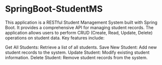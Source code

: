 # SpringBoot-StudentMS

This application is a RESTful Student Management System built with Spring Boot. It provides a comprehensive API for managing student records. The application allows users to perform CRUD (Create, Read, Update, Delete) operations on student data. Key features include:

Get All Students: Retrieve a list of all students.
Save New Student: Add new student records to the system.
Update Student: Modify existing student information.
Delete Student: Remove student records from the system.